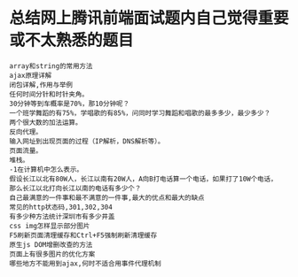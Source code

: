 # 总结网上腾讯前端面试题内自己觉得重要或不太熟悉的题目

    array和string的常用方法
    ajax原理详解
    闭包详解,作用与举例
    任何时间分针和时针夹角。
    30分钟等到车概率是70%，那10分钟呢？
    一个班学舞蹈的有75%，学唱歌的有85%，问同时学习舞蹈和唱歌的最多多少，最少多少？
    两个很大数的加法运算。
    反向代理。
    输入网址到出现页面的过程（IP解析，DNS解析等）。
    页面流量。
    堆栈。
    -1在计算机中怎么表示。
    假设长江以北有80W人，长江以南有20W人，A向B打电话算一个电话，如果打了10W个电话，
    那么长江以北打向长江以南的电话有多少个？
    自己最满意的一件事和最不满意的一件事,最大的优点和最大的缺点
    常见的http状态码,301,302,304
    有多少种方法统计深圳市有多少井盖
    css img怎样显示部分图片
    F5刷新页面清理缓存和Ctrl+F5强制刷新清理缓存
    原生js DOM增删改查的方法
    页面上有很多图片的优化方案
    哪些地方不能用到ajax,何时不适合用事件代理机制
